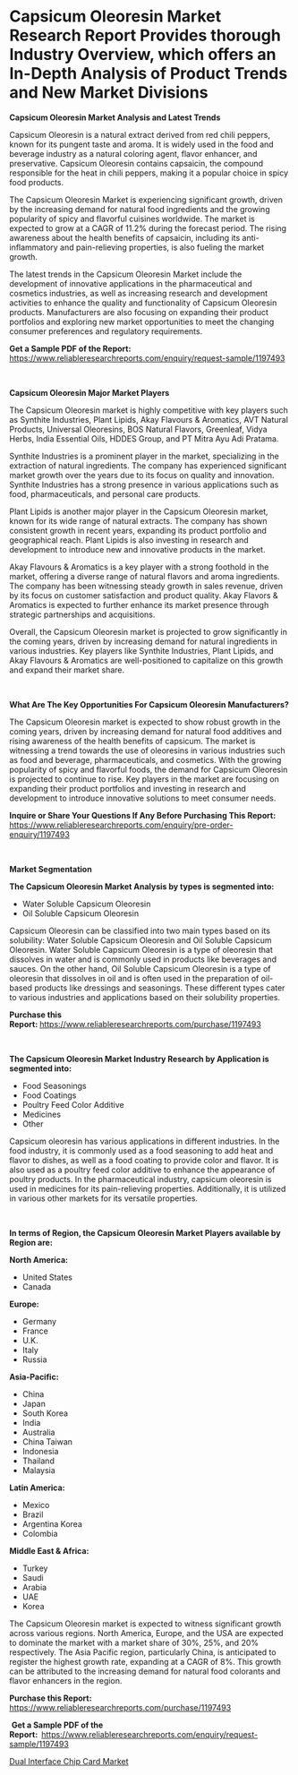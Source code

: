 <p><h1>Capsicum Oleoresin Market Research Report Provides thorough Industry Overview, which offers an In-Depth Analysis of Product Trends and New Market Divisions</h1></p><p><strong>Capsicum Oleoresin Market Analysis and Latest Trends</strong></p>
<p><p>Capsicum Oleoresin is a natural extract derived from red chili peppers, known for its pungent taste and aroma. It is widely used in the food and beverage industry as a natural coloring agent, flavor enhancer, and preservative. Capsicum Oleoresin contains capsaicin, the compound responsible for the heat in chili peppers, making it a popular choice in spicy food products.</p><p>The Capsicum Oleoresin Market is experiencing significant growth, driven by the increasing demand for natural food ingredients and the growing popularity of spicy and flavorful cuisines worldwide. The market is expected to grow at a CAGR of 11.2% during the forecast period. The rising awareness about the health benefits of capsaicin, including its anti-inflammatory and pain-relieving properties, is also fueling the market growth.</p><p>The latest trends in the Capsicum Oleoresin Market include the development of innovative applications in the pharmaceutical and cosmetics industries, as well as increasing research and development activities to enhance the quality and functionality of Capsicum Oleoresin products. Manufacturers are also focusing on expanding their product portfolios and exploring new market opportunities to meet the changing consumer preferences and regulatory requirements.</p></p>
<p><strong>Get a Sample PDF of the Report:&nbsp;</strong> <a href="https://www.reliableresearchreports.com/enquiry/request-sample/1197493">https://www.reliableresearchreports.com/enquiry/request-sample/1197493</a></p>
<p>&nbsp;</p>
<p><strong>Capsicum Oleoresin Major Market Players</strong></p>
<p><p>The Capsicum Oleoresin market is highly competitive with key players such as Synthite Industries, Plant Lipids, Akay Flavours & Aromatics, AVT Natural Products, Universal Oleoresins, BOS Natural Flavors, Greenleaf, Vidya Herbs, India Essential Oils, HDDES Group, and PT Mitra Ayu Adi Pratama. </p><p>Synthite Industries is a prominent player in the market, specializing in the extraction of natural ingredients. The company has experienced significant market growth over the years due to its focus on quality and innovation. Synthite Industries has a strong presence in various applications such as food, pharmaceuticals, and personal care products. </p><p>Plant Lipids is another major player in the Capsicum Oleoresin market, known for its wide range of natural extracts. The company has shown consistent growth in recent years, expanding its product portfolio and geographical reach. Plant Lipids is also investing in research and development to introduce new and innovative products in the market. </p><p>Akay Flavours & Aromatics is a key player with a strong foothold in the market, offering a diverse range of natural flavors and aroma ingredients. The company has been witnessing steady growth in sales revenue, driven by its focus on customer satisfaction and product quality. Akay Flavors & Aromatics is expected to further enhance its market presence through strategic partnerships and acquisitions.</p><p>Overall, the Capsicum Oleoresin market is projected to grow significantly in the coming years, driven by increasing demand for natural ingredients in various industries. Key players like Synthite Industries, Plant Lipids, and Akay Flavours & Aromatics are well-positioned to capitalize on this growth and expand their market share.</p></p>
<p>&nbsp;</p>
<p><strong>What Are The Key Opportunities For Capsicum Oleoresin Manufacturers?</strong></p>
<p><p>The Capsicum Oleoresin market is expected to show robust growth in the coming years, driven by increasing demand for natural food additives and rising awareness of the health benefits of capsicum. The market is witnessing a trend towards the use of oleoresins in various industries such as food and beverage, pharmaceuticals, and cosmetics. With the growing popularity of spicy and flavorful foods, the demand for Capsicum Oleoresin is projected to continue to rise. Key players in the market are focusing on expanding their product portfolios and investing in research and development to introduce innovative solutions to meet consumer needs.</p></p>
<p><strong>Inquire or Share Your Questions If Any Before Purchasing This Report:</strong> <a href="https://www.reliableresearchreports.com/enquiry/pre-order-enquiry/1197493">https://www.reliableresearchreports.com/enquiry/pre-order-enquiry/1197493</a></p>
<p>&nbsp;</p>
<p><strong>Market Segmentation</strong></p>
<p><strong>The Capsicum Oleoresin Market Analysis by types is segmented into:</strong></p>
<p><ul><li>Water Soluble Capsicum Oleoresin</li><li>Oil Soluble Capsicum Oleoresin</li></ul></p>
<p><p>Capsicum Oleoresin can be classified into two main types based on its solubility: Water Soluble Capsicum Oleoresin and Oil Soluble Capsicum Oleoresin. Water Soluble Capsicum Oleoresin is a type of oleoresin that dissolves in water and is commonly used in products like beverages and sauces. On the other hand, Oil Soluble Capsicum Oleoresin is a type of oleoresin that dissolves in oil and is often used in the preparation of oil-based products like dressings and seasonings. These different types cater to various industries and applications based on their solubility properties.</p></p>
<p><strong>Purchase this Report:&nbsp;</strong><a href="https://www.reliableresearchreports.com/purchase/1197493">https://www.reliableresearchreports.com/purchase/1197493</a></p>
<p>&nbsp;</p>
<p><strong>The Capsicum Oleoresin Market Industry Research by Application is segmented into:</strong></p>
<p><ul><li>Food Seasonings</li><li>Food Coatings</li><li>Poultry Feed Color Additive</li><li>Medicines</li><li>Other</li></ul></p>
<p><p>Capsicum oleoresin has various applications in different industries. In the food industry, it is commonly used as a food seasoning to add heat and flavor to dishes, as well as a food coating to provide color and flavor. It is also used as a poultry feed color additive to enhance the appearance of poultry products. In the pharmaceutical industry, capsicum oleoresin is used in medicines for its pain-relieving properties. Additionally, it is utilized in various other markets for its versatile properties.</p></p>
<p>&nbsp;</p>
<p><strong>In terms of Region, the Capsicum Oleoresin Market Players available by Region are:</strong></p>
<p>
    <p> <strong> North America: </strong>
        <ul>
            <li>United States</li>
            <li>Canada</li>
        </ul>
        </p> 
    <p> <strong> Europe: </strong>
        <ul>
            <li>Germany</li>
            <li>France</li>
            <li>U.K.</li>
            <li>Italy</li>
            <li>Russia</li>
        </ul>
        </p> 
    <p> <strong> Asia-Pacific: </strong>
        <ul>
            <li>China</li>
            <li>Japan</li>
            <li>South Korea</li>
            <li>India</li>
            <li>Australia</li>
            <li>China Taiwan</li>
            <li>Indonesia</li>
            <li>Thailand</li>
            <li>Malaysia</li>
        </ul>
        </p> 
    <p> <strong> Latin America: </strong>
        <ul>
            <li>Mexico</li>
            <li>Brazil</li>
            <li>Argentina Korea</li>
            <li>Colombia</li>
        </ul>
        </p> 
    <p> <strong> Middle East & Africa: </strong>
        <ul>
            <li>Turkey</li>
            <li>Saudi</li>
            <li>Arabia</li>
            <li>UAE</li>
            <li>Korea</li>
        </ul>
    </p>
    </p>
<p><p>The Capsicum Oleoresin market is expected to witness significant growth across various regions. North America, Europe, and the USA are expected to dominate the market with a market share of 30%, 25%, and 20% respectively. The Asia Pacific region, particularly China, is anticipated to register the highest growth rate, expanding at a CAGR of 8%. This growth can be attributed to the increasing demand for natural food colorants and flavor enhancers in the region.</p></p>
<p><strong>Purchase this Report: </strong><a href="https://www.reliableresearchreports.com/purchase/1197493">https://www.reliableresearchreports.com/purchase/1197493</a></p>
<p>&nbsp;<strong>Get a Sample PDF of the Report:&nbsp;&nbsp;</strong><a href="https://www.reliableresearchreports.com/enquiry/request-sample/1197493">https://www.reliableresearchreports.com/enquiry/request-sample/1197493</a></p>
<p><strong></strong></p>
<p><p><a href="https://circular-yam-9b9.notion.site/Dual-Interface-Chip-Card-Market-Size-Furnishes-Valuable-Information-Encompassing-Market-Share-Marke-02a50aa9f6904dd39afade6d6278ae02">Dual Interface Chip Card Market</a></p></p>